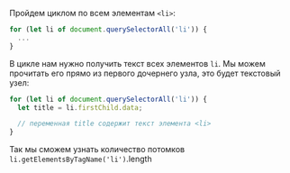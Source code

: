 Пройдем циклом по всем элементам `<li>`:

```js
for (let li of document.querySelectorAll('li')) {
  ...
}
```

В цикле нам нужно получить текст всех элементов `li`. Мы можем прочитать его прямо из первого дочернего узла, это будет текстовый узел:

```js
for (let li of document.querySelectorAll('li')) {
  let title = li.firstChild.data;

  // переменная title содержит текст элемента <li> 
}
```

Так мы сможем узнать количество потомков `li.getElementsByTagName('li')`.length
